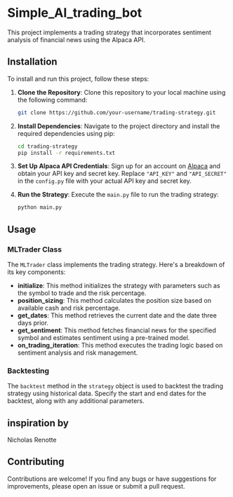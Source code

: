 # Simple_AI_trading_bot
This project implements a trading strategy that incorporates sentiment analysis of financial news using the Alpaca API.

## Installation

To install and run this project, follow these steps:

1. **Clone the Repository**: Clone this repository to your local machine using the following command:

    ```bash
    git clone https://github.com/your-username/trading-strategy.git
    ```

2. **Install Dependencies**: Navigate to the project directory and install the required dependencies using pip:

    ```bash
    cd trading-strategy
    pip install -r requirements.txt
    ```

3. **Set Up Alpaca API Credentials**: Sign up for an account on [Alpaca](https://alpaca.markets/) and obtain your API key and secret key. Replace `"API_KEY"` and `"API_SECRET"` in the `config.py` file with your actual API key and secret key.

4. **Run the Strategy**: Execute the `main.py` file to run the trading strategy:

    ```bash
    python main.py
    ```

## Usage

### MLTrader Class

The `MLTrader` class implements the trading strategy. Here's a breakdown of its key components:

- **initialize**: This method initializes the strategy with parameters such as the symbol to trade and the risk percentage.
- **position_sizing**: This method calculates the position size based on available cash and risk percentage.
- **get_dates**: This method retrieves the current date and the date three days prior.
- **get_sentiment**: This method fetches financial news for the specified symbol and estimates sentiment using a pre-trained model.
- **on_trading_iteration**: This method executes the trading logic based on sentiment analysis and risk management.

### Backtesting

The `backtest` method in the `strategy` object is used to backtest the trading strategy using historical data. Specify the start and end dates for the backtest, along with any additional parameters.

## inspiration by
Nicholas Renotte

## Contributing

Contributions are welcome! If you find any bugs or have suggestions for improvements, please open an issue or submit a pull request.
